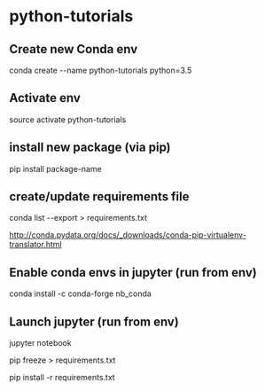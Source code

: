 # python-tutorials

## Create new Conda env
conda create --name python-tutorials python=3.5

## Activate env
source activate python-tutorials

## install new package (via pip)
pip install package-name

## create/update requirements file
conda list --export > requirements.txt

http://conda.pydata.org/docs/_downloads/conda-pip-virtualenv-translator.html

## Enable conda envs in jupyter (run from env)
conda install -c conda-forge nb_conda

## Launch jupyter (run from env)
jupyter notebook


pip freeze > requirements.txt

pip install -r requirements.txt